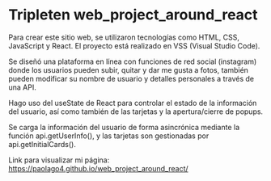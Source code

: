 # Tripleten web_project_around_react

Para crear este sitio web, se utilizaron tecnologías como HTML, CSS, JavaScript y React.
El proyecto está realizado en VSS (Visual Studio Code).

Se diseñó una plataforma en línea con funciones de red social (instagram) donde los usuarios pueden subir, quitar y dar me gusta a fotos, también pueden modificar su nombre de usuario y detalles personales a través de una API.

Hago uso del useState de React para controlar el estado de la información del usuario, así como también de las tarjetas y la apertura/cierre de popups.

Se carga la información del usuario de forma asincrónica mediante la función api.getUserInfo(), y las tarjetas son gestionadas por api.getInitialCards().

Link para visualizar mi página: https://paolago4.github.io/web_project_around_react/

